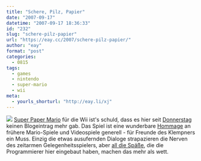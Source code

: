 ```yaml
---
title: "Schere, Pilz, Papier"
date: "2007-09-17"
datetime: "2007-09-17 18:36:33"
id: "232"
slug: "schere-pilz-papier"
url: "https://eay.cc/2007/schere-pilz-papier/"
author: "eay"
format: "post"
categories:
  - 0815
tags:
  - games
  - nintendo
  - super-mario
  - wii
meta:
  - yourls_shorturl: "http://eay.li/xj"
---
```


![](/uploads/2007/superpapermario.gif) [Super Paper Mario](http://www.amazon.de/exec/obidos/ASIN/B000U7RIVM/eayznet-21) für die Wii ist's schuld, dass es hier seit [Donnerstag](//eay.cc/2007/hank-moody-uber-blogs/) keinen Blogeintrag mehr gab. Das Spiel ist eine wunderbare [Hommage](http://www.become.com/pocketchange/super_paper_mario_02.jpg) an frühere Mario-Spiele und Videospiele generell - für Freunde des Klempners ein Muss. Einzig die etwas ausufernden Dialoge strapazieren die Nerven des zeitarmen Gelegenheitsspielers, aber [all die Späße](http://www.youtube.com/watch?v=wApWFddgvoY), die die Programmierer hier eingebaut haben, machen das mehr als wett.
